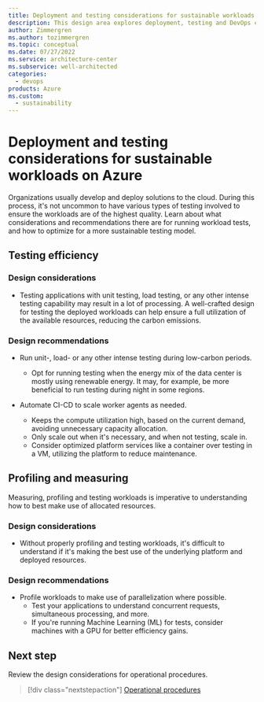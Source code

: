 ```yaml
---
title: Deployment and testing considerations for sustainable workloads on Azure
description: This design area explores deployment, testing and DevOps considerations for sustainable workloads on Azure.
author: Zimmergren
ms.author: tozimmergren
ms.topic: conceptual
ms.date: 07/27/2022
ms.service: architecture-center
ms.subservice: well-architected
categories: 
  - devops
products: Azure
ms.custom:
  - sustainability
---
```


# Deployment and testing considerations for sustainable workloads on Azure

Organizations usually develop and deploy solutions to the cloud. During this process, it's not uncommon to have various types of testing involved to ensure the workloads are of the highest quality. Learn about what considerations and recommendations there are for running workload tests, and how to optimize for a more sustainable testing model.

## Testing efficiency

### Design considerations

- Testing applications with unit testing, load testing, or any other intense testing capability may result in a lot of processing. A well-crafted design for testing the deployed workloads can help ensure a full utilization of the available resources, reducing the carbon emissions.

### Design recommendations

- Run unit-, load- or any other intense testing during low-carbon periods.
  - Opt for running testing when the energy mix of the data center is mostly using renewable energy. It may, for example, be more beneficial to run testing during night in some regions.

- Automate CI-CD to scale worker agents as needed.
  - Keeps the compute utilization high, based on the current demand, avoiding unnecessary capacity allocation.
  - Only scale out when it's necessary, and when not testing, scale in.
  - Consider optimized platform services like a container over testing in a VM, utilizing the platform to reduce maintenance.

## Profiling and measuring

Measuring, profiling and testing workloads is imperative to understanding how to best make use of allocated resources.

### Design considerations

- Without properly profiling and testing workloads, it's difficult to understand if it's making the best use of the underlying platform and deployed resources.

### Design recommendations

- Profile workloads to make use of parallelization where possible.
  - Test your applications to understand concurrent requests, simultaneous processing, and more.
  - If you're running Machine Learning (ML) for tests, consider machines with a GPU for better efficiency gains.

## Next step

Review the design considerations for operational procedures.

> [!div class="nextstepaction"]
> [Operational procedures](sustainability-operational-procedures.md)